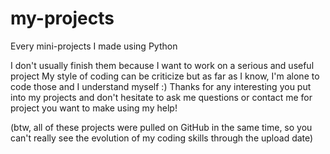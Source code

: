 # my-projects
Every mini-projects I made using Python

I don't usually finish them because I want to work on a serious and useful project
My style of coding can be criticize but as far as I know, I'm alone to code those and I understand myself :)
Thanks for any interesting you put into my projects and don't hesitate to ask me questions or contact me for project you want to make using my help!

(btw, all of these projects were pulled on GitHub in the same time, so you can't really see the evolution of my coding skills through the upload date)
